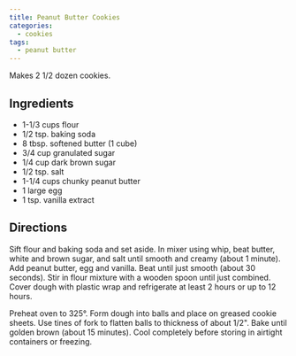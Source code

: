 ```yaml
---
title: Peanut Butter Cookies
categories:
  - cookies
tags:
  - peanut butter
---
```


Makes 2 1/2 dozen cookies.

## Ingredients

- 1-1/3 cups flour
- 1/2 tsp. baking soda
- 8 tbsp. softened butter (1 cube)
- 3/4 cup granulated sugar
- 1/4 cup dark brown sugar
- 1/2 tsp. salt
- 1-1/4 cups chunky peanut butter
- 1 large egg
- 1 tsp. vanilla extract

## Directions

Sift flour and baking soda and set aside. In mixer using whip, beat butter, white and brown
sugar, and salt until smooth and creamy (about 1 minute). Add peanut butter, egg and vanilla.
Beat until just smooth (about 30 seconds). Stir in flour mixture with a wooden spoon until just
combined. Cover dough with plastic wrap and refrigerate at least 2 hours or up to 12 hours.

Preheat oven to 325°. Form dough into balls and place on greased cookie sheets. Use tines of
fork to flatten balls to thickness of about 1/2". Bake until golden brown (about 15 minutes).
Cool completely before storing in airtight containers or freezing.
